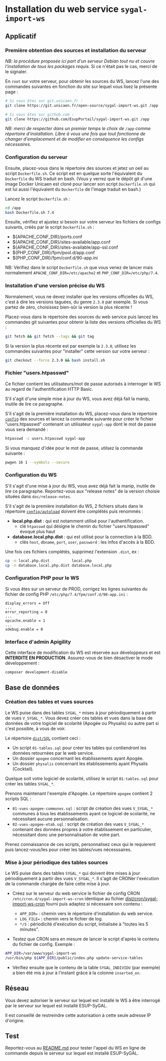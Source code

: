 Installation du web service `sygal-import-ws`
=============================================

Applicatif
----------

### Première obtention des sources et installation du serveur 

*NB: la procédure proposée ici part d'un serveur *Debian* tout nu et couvre l'installation de tous les packages 
requis.* Si ce n'était pas le cas, merci de le signaler.

En `root` sur votre serveur, pour obtenir les sources du WS, lancez l'une des commandes suivantes en fonction 
du site sur lequel vous lisez la présente page :
```bash
# Si vous êtes sur git.unicaen.fr :
git clone https://git.unicaen.fr/open-source/sygal-import-ws.git /app

# Si vous êtes sur github.com :
git clone https://github.com/EsupPortail/sygal-import-ws.git /app
```

*NB: merci de respecter dans un premier temps le choix de `/app` comme répertoire d'installation. 
Libre à vous une fois que tout fonctionne de changer d'emplacement et de modifier en conséquence les configs
nécessaires.*

### Configuration du serveur

Ensuite, placez-vous dans le répertoire des sources et jetez un oeil au script `Dockerfile.sh`.
Ce script est en quelque sorte l'équivalent du `Dockerfile` du WS traduit en bash. 
(Vous y verrez que le dépôt git d'une image Docker Unicaen est cloné pour lancer 
son script `Dockerfile.sh` qui est lui aussi l'équivalent du `Dockerfile` de l'image 
traduit en bash.)

Lancez le script `Dockerfile.sh` :
```bash
cd /app
bash Dockerfile.sh 7.4
```

Ensuite, vérifiez et ajustez si besoin sur votre serveur les fichiers de configs suivants,
créés par le script `Dockerfile.sh` :
- ${APACHE_CONF_DIR}/ports.conf
- ${APACHE_CONF_DIR}/sites-available/app.conf
- ${APACHE_CONF_DIR}/sites-available/app-ssl.conf  
- ${PHP_CONF_DIR}/fpm/pool.d/app.conf
- ${PHP_CONF_DIR}/fpm/conf.d/90-app.ini

NB: Vérifiez dans le script `Dockerfile.sh` que vous venez de lancer mais normalement 
`APACHE_CONF_DIR=/etc/apache2` et `PHP_CONF_DIR=/etc/php/7.4`.

### Installation d'une version précise du WS

Normalement, vous ne devez installer que les versions officielles du WS, c'est à dire les versions taguées, du genre `2.3.0`
par exemple. Si vous partez de zéro, choisissez bien-sûr la version la plus récente !

Placez-vous dans le répertoire des sources du web service puis lancez les commandes git suivantes pour obtenir la liste des
versions officielles du WS :
```bash
git fetch && git fetch --tags && git tag
```

Si la version la plus récente est par exemple la `2.3.0`, utilisez les commandes suivantes pour "installer" cette version 
sur votre serveur :
```bash
git checkout --force 2.3.0 && bash install.sh
```

### Fichier "users.htpasswd"

Ce fichier contient les utilisateurs/mot de passe autorisés à interroger le WS au regard de l'authentification HTTP Basic.

S'il s'agit d'une simple mise à jour du WS, vous avez déjà fait la manip, inutile de lire ce paragraphe.

S'il s'agit de la première installation du WS, placez-vous dans le répertoire [`config`](config) des sources et lancez la 
commande suivante pour créer le fichier "users.htpasswd" contenant un utilisateur `sygal-app` dont le mot de passe 
vous sera demandé :
```bash
htpasswd -c users.htpasswd sygal-app
```

Si vous manquez d'idée pour le mot de passe, utilsez la commande suivante :
```bash
pwgen 16 1 --symbols --secure
```

### Configuration du WS

S'il s'agit d'une mise à jour du WS, vous avez déjà fait la manip, inutile de lire ce paragraphe.
Reportez-vous aux "release notes" de la version choisie situées dans `doc/release-notes`.

S'il s'agit de la première installation du WS, 2 fichiers situés dans le répertoire [`config/autoload`](config/autoload) 
doivent être complétés puis renommés :

  - **local.php.dist** : qui est notamment utilisé pour l'authentification.
    - clé `htpasswd` qui désigne le chemin du fichier "users.htpasswd" évoqué plus haut
  - **database.local.php.dist** : qui est utilisé pour la connection à la BDD.
    - clés `host`, `dbname`, `port`, `user`, `password` : les infos d'accès à la BDD.
 
Une fois ces fichiers complétés, supprimez l'extension `.dist`, ex :
```bash
cp -n local.php.dist          local.php 
cp -n database.local.php.dist database.local.php
```

### Configuration PHP pour le WS

Si vous êtes sur un serveur de PROD, corrigez les lignes suivantes du fichier de config PHP 
`/etc/php/7.4/fpm/conf.d/90-app.ini` :

    display_errors = Off
    ...
    error_reporting = 0
    ...
    opcache.enable = 1
    ...
    xdebug.enable = 0

### Interface d'admin Apigility

Cette interface de modification du WS est réservée aux développeurs et est **INTERDITE EN PRODUCTION**.
Assurez-vous de bien désactiver le mode développement :
```bash
composer development-disable
```


Base de données
---------------

### Création des tables et vues sources

Le WS puise dans des tables `SYGAL_*` mises à jour périodiquement à partir de vues `V_SYGAL_*`. Vous devez créer 
ces tables et vues dans la base de données de votre logiciel de scolarité (Apogée ou Physalis) ou autre part si c'est 
possible, à vous de voir. 

Le répertoire [`dist/SQL`](dist/SQL) contient ceci :
- Un script `01-tables.sql` pour créer les tables qui contiendront les données retournées par le web service.
- Un dossier `apogee` concernant les établissements ayant Apogée.
- Un dossier `physalis` concernant les établissements ayant Physalis (Cocktail).

Quelque soit votre logiciel de scolarité, utilisez le script `01-tables.sql` pour créer les tables `SYGAL_*`.

Prenons maintenant l'exemple d'Apogée. Le répertoire `apogee` contient 2 scripts SQL : 
- `01-vues-apogee-communes.sql` : script de création des vues `V_SYGAL_*` communes à tous les établissements
  ayant ce logiciel de scolarité, ne nécessitant aucune personnalisation.
- `02-vues-apogee-etab.sql` : script de création des vues `V_SYGAL_*` contenant des données propres à votre 
  établissement en particulier, nécessitant donc une personnalisation de votre part.

Prenez connaissance de ces scripts, personnalisez ceux qui le requierent puis lancez-vous/les pour créer les 
tables/vues nécesssaires.

### Mise à jour périodique des tables sources

Le WS puise dans des tables `SYGAL_*` qui doivent être mises à jour périodiquement à partir des vues `V_SYGAL_*`.
Il s'agit de CRONer l'exécution de la commande chargée de faire cette mise à jour.

- Créez sur le serveur du web service le fichier de config CRON `/etc/cron.d/sygal-import-ws-cron`
  identique au fichier [dist/cron/sygal-import-ws-cron](dist/cron/sygal-import-ws-cron) fourni
  puis adaptez si nécessaire son contenu :
    - `APP_DIR=` : chemin vers le répertoire d'installation du web service.
    - `LOG_FILE=` : chemin vers le fichier de log.
    - `*/5` : périodicité d'exécution du script, initialisée à "toutes les 5 minutes".

- Testez que CRON sera en mesure de lancer le script d'après le contenu du fichier de config.
  Exemple :

```bash
APP_DIR=/var/www/sygal-import-ws
/usr/bin/php ${APP_DIR}/public/index.php update-service-tables
```

- Vérifiez ensuite que le contenu de la table `SYGAL_INDIVIDU` (par exemple) a bien été mis à jour à l'instant 
  grâce à la colonne `inserted_on`.


Réseau
------

Vous devez autoriser le serveur sur lequel est installé le WS à être interrogé par le serveur sur lequel est installé 
ESUP-SyGAL. 

Il est conseillé de restreindre cette autorisation à cette seule adresse IP d'origine.


Test
----

Reportez-vous au [README.md](README.md) pour tester l'appel du WS en ligne de commande depuis le serveur
sur lequel est installé ESUP-SyGAL.
